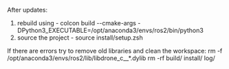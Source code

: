 After updates:
1. rebuild using - colcon build --cmake-args -DPython3_EXECUTABLE=/opt/anaconda3/envs/ros2/bin/python3
2. source the project - source install/setup.zsh

If there are errors try to remove old libraries and clean the workspace:
  rm -f /opt/anaconda3/envs/ros2/lib/libdrone_c__*.dylib
  rm -rf build/ install/ log/

